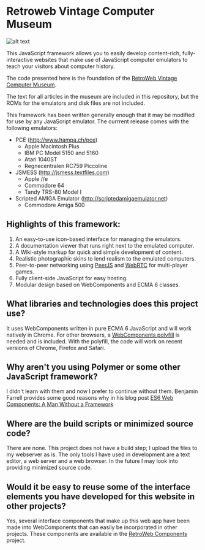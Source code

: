 
Retroweb Vintage Computer Museum
================================

![alt text][logo]

This JavaScript framework allows you to easily develop content-rich, fully-interactive
websites that make use of JavaScript computer emulators to teach your visitors about
computer history.

The code presented here is the foundation of the [RetroWeb Vintage Computer Museum](http://retroweb.maclab.org).

The text for all articles in the museum are included in this repository, but the ROMs for the
emulators and disk files are not included.

This framework has been written generally enough that it may be modified for use by any
JavaScript emulator. The currrent release comes with the following emulators:

* PCE (http://www.hampa.ch/pce)
	* Apple Macintosh Plus
	* IBM PC Model 5150 and 5160
	* Atari 1040ST
	* Regnecentralen RC759 Piccoline
* JSMESS (http://jsmess.textfiles.com)
	* Apple //e
	* Commodore 64
	* Tandy TRS-80 Model I
* Scripted AMIGA Emulator (http://scriptedamigaemulator.net)
	* Commodore Amiga 500

## Highlights of this framework:

1. An easy-to-use icon-based interface for managing the emulators.
2. A documentation viewer that runs right next to the emulated computer.
3. A Wiki-style markup for quick and simple development of content.
4. Realistic photographic skins to lend realism to the emulated computers.
5. Peer-to-peer networking using <a href="http://peerjs.com">PeerJS</a> and <a href="https://webrtc.org">WebRTC</a> for multi-player games.
6. Fully client-side JavaScript for easy hosting.
7. Modular design based on WebComponents and ECMA 6 classes.

## What libraries and technologies does this project use?

It uses WebComponents written in pure ECMA 6 JavaScript and will work natively in Chrome. For other browsers, a <a href="http://webcomponents.org/">WebComponents polyfill</a> is needed and is included. With the polyfill, the code will work on
recent versions of Chrome, Firefox and Safari.

## Why aren't you using Polymer or some other JavaScript framework?

I didn't learn with them and now I prefer to continue without them. Benjamin Farrell provides some good reasons why in his blog post <a href="http://www.benfarrell.com/2015/10/26/es6-web-components-part-1-a-man-without-a-framework/">ES6 Web Components: A Man Without a Framework</a>

## Where are the build scripts or minimized source code?

There are none. This project does not have a build step; I upload the files to my webserver as is. The only tools I have used in development are a text editor, a web server and a web browser. In the future I may look into providing minimized source code.

## Would it be easy to reuse some of the interface elements you have developed for this website in other projects?
 
Yes, several interface components that make up this web app have been made into WebComponents that can easily be
incorporated in other projects. These components are available in the [RetroWeb Components](https://marciot.github.io/retroweb-components)
project.

[logo]: https://github.com/marciot/retroweb-vintage-computer-museum/raw/master/webfiles/artwork/amiga-os.png "The screen of an emulated Amiga"